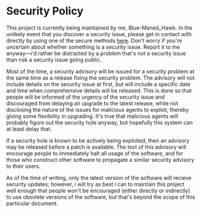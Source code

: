 # Security Policy

This project is currently being maintained by me, Blue-Maned\_Hawk.  In the unlikely event that you discover a security issue, please get in contact with directly by using one of the secure methods [here](bluemanedhawk.github.io/Contact.html).  Don't worry if you're uncertain about whether something is a security issue.  Report it to me anyway—i'd rather be distracted by a problem that's not a security issue than risk a security issue going public.

Most of the time, a security advisory will be issued for a security problem at the same time as a release fixing the security problem.  The advisory will not include details on the security issue at first, but will include a specific date and time when comprehensive details will be released.  This is done so that people will be informed of the urgency of the security issue and discouraged from delaying an upgrade to the latest release, while not disclosing the nature of the issues for malicious agents to exploit, thereby giving some flexibility in upgrading.  It's true that malicious agents will probably figure out the security hole anyway, but hopefully this system can at least delay that.

If a security hole is known to be actively being exploited, then an advisory may be released before a patch is available.  The text of this advisory will encourage people to immediately halt all usage of the software, and for those who construct other software to propagate a similar security advisory to their users.

As of the time of writing, only the latest version of the software will recieve security updates; however, i will try as best i can to maintain this project well enough that people won't be encouraged (either directly or indirectly) to use obsolete versions of the software, but that's beyond the scope of this particular document.
